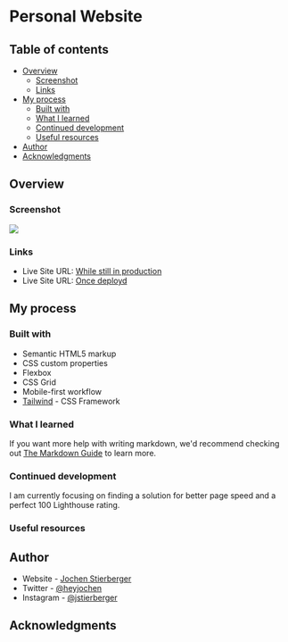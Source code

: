 # Personal Website


## Table of contents

- [Overview](#overview)
  - [Screenshot](#screenshot)
  - [Links](#links)
- [My process](#my-process)
  - [Built with](#built-with)
  - [What I learned](#what-i-learned)
  - [Continued development](#continued-development)
  - [Useful resources](#useful-resources)
- [Author](#author)
- [Acknowledgments](#acknowledgments)

## Overview

### Screenshot

![](./screenshot.jpg)


### Links

- Live Site URL: [While still in production](https://inquisitive-kulfi-60aba8.netlify.app/dist/)
- Live Site URL: [Once deployd](https://tetaneuron.com/)

## My process

### Built with

- Semantic HTML5 markup
- CSS custom properties
- Flexbox
- CSS Grid
- Mobile-first workflow
- [Tailwind](https://tailwindcss.com/) - CSS Framework


### What I learned

If you want more help with writing markdown, we'd recommend checking out [The Markdown Guide](https://www.markdownguide.org/) to learn more.


### Continued development

I am currently focusing on finding a solution for better page speed and a perfect 100 Lighthouse rating.


### Useful resources


## Author

- Website - [Jochen Stierberger](https://www.stierberger.com)
- Twitter - [@heyjochen](https://www.twitter.com/heyjochen)
- Instagram - [@jstierberger](https://www.instagram.com/jstierberger)


## Acknowledgments

